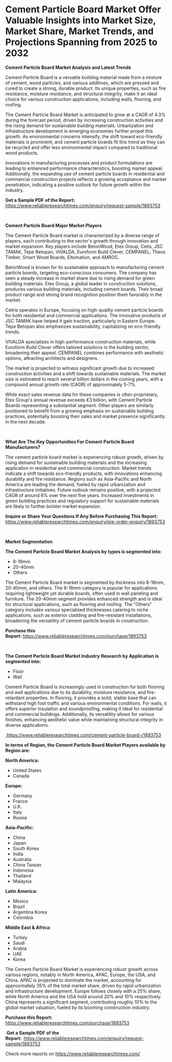<p><h1>Cement Particle Board Market Offer Valuable Insights into Market Size, Market Share, Market Trends, and Projections Spanning from 2025 to 2032</h1></p><p><strong>Cement Particle Board Market Analysis and Latest Trends</strong></p>
<p><p>Cement Particle Board is a versatile building material made from a mixture of cement, wood particles, and various additives, which are pressed and cured to create a strong, durable product. Its unique properties, such as fire resistance, moisture resistance, and structural integrity, make it an ideal choice for various construction applications, including walls, flooring, and roofing.</p><p>The Cement Particle Board Market is anticipated to grow at a CAGR of 4.3% during the forecast period, driven by increasing construction activities and the rising demand for sustainable building materials. Urbanization and infrastructure development in emerging economies further propel this growth. As environmental concerns intensify, the shift toward eco-friendly materials is prominent, and cement particle boards fit this trend as they can be recycled and offer less environmental impact compared to traditional wood products.</p><p>Innovations in manufacturing processes and product formulations are leading to enhanced performance characteristics, boosting market appeal. Additionally, the expanding use of cement particle boards in residential and commercial construction projects reflects a growing acceptance and market penetration, indicating a positive outlook for future growth within the industry.</p></p>
<p><strong>Get a Sample PDF of the Report:&nbsp;</strong> <a href="https://www.reliableresearchtimes.com/enquiry/request-sample/1893753?utm_campaign=2263&utm_medium=2&utm_source=Github&utm_content=ia&utm_term=02042025&utm_id=cement-particle-board">https://www.reliableresearchtimes.com/enquiry/request-sample/1893753</a></p>
<p>&nbsp;</p>
<p><strong>Cement Particle Board Major Market Players</strong></p>
<p><p>The Cement Particle Board market is characterized by a diverse range of players, each contributing to the sector's growth through innovation and market expansion. Key players include BetonWood, Etex Group, Cetis, JSC TAMAK, Tepe Betopan, VIVALDA, Euroform Build Clever, CEMPANEL, Theos Timber, Smart Wood Boards, Eltomation, and AMROC.</p><p>BetonWood is known for its sustainable approach to manufacturing cement particle boards, targeting eco-conscious consumers. The company has seen a steady increase in market share due to rising demand for green building materials. Etex Group, a global leader in construction solutions, produces various building materials, including cement boards. Their broad product range and strong brand recognition position them favorably in the market.</p><p>Cetris operates in Europe, focusing on high-quality cement particle boards for both residential and commercial applications. The innovative products of JSC TAMAK have helped it gain traction, particularly in Eastern Europe. Tepe Betopan also emphasizes sustainability, capitalizing on eco-friendly trends.</p><p>VIVALDA specializes in high-performance construction materials, while Euroform Build Clever offers tailored solutions in the building sector, broadening their appeal. CEMPANEL combines performance with aesthetic options, attracting architects and designers.</p><p>The market is projected to witness significant growth due to increased construction activities and a shift towards sustainable materials. The market size is estimated to reach several billion dollars in the coming years, with a compound annual growth rate (CAGR) of approximately 5-7%.</p><p>While exact sales revenue data for these companies is often proprietary, Etex Group's annual revenue exceeds €3 billion, with Cement Particle Boards representing a substantial segment. Other players are similarly positioned to benefit from a growing emphasis on sustainable building practices, potentially boosting their sales and market presence significantly in the next decade.</p></p>
<p>&nbsp;</p>
<p><strong>What Are The Key Opportunities For Cement Particle Board Manufacturers?</strong></p>
<p><p>The cement particle board market is experiencing robust growth, driven by rising demand for sustainable building materials and the increasing application in residential and commercial construction. Market trends indicate a shift towards eco-friendly products, with innovations enhancing durability and fire resistance. Regions such as Asia-Pacific and North America are leading the demand, fueled by rapid urbanization and infrastructure initiatives. Future outlook remains positive, with a projected CAGR of around 6% over the next five years. Increased investments in green building practices and regulatory support for sustainable materials are likely to further bolster market expansion.</p></p>
<p><strong>Inquire or Share Your Questions If Any Before Purchasing This Report:</strong> <a href="https://www.reliableresearchtimes.com/enquiry/pre-order-enquiry/1893753?utm_campaign=2263&utm_medium=2&utm_source=Github&utm_content=ia&utm_term=02042025&utm_id=cement-particle-board">https://www.reliableresearchtimes.com/enquiry/pre-order-enquiry/1893753</a></p>
<p>&nbsp;</p>
<p><strong>Market Segmentation</strong></p>
<p><strong>The Cement Particle Board Market Analysis by types is segmented into:</strong></p>
<p><ul><li>8-18mm</li><li>20-40mm</li><li>Others</li></ul></p>
<p><p>The Cement Particle Board market is segmented by thickness into 8-18mm, 20-40mm, and others. The 8-18mm category is popular for applications requiring lightweight yet durable boards, often used in wall paneling and furniture. The 20-40mm segment provides enhanced strength and is ideal for structural applications, such as flooring and roofing. The "Others" category includes various specialized thicknesses catering to niche applications, such as exterior cladding and fire-resistant installations, broadening the versatility of cement particle boards in construction.</p></p>
<p><strong>Purchase this Report:&nbsp;</strong><a href="https://www.reliableresearchtimes.com/purchase/1893753?utm_campaign=2263&utm_medium=2&utm_source=Github&utm_content=ia&utm_term=02042025&utm_id=cement-particle-board">https://www.reliableresearchtimes.com/purchase/1893753</a></p>
<p>&nbsp;</p>
<p><strong>The Cement Particle Board Market Industry Research by Application is segmented into:</strong></p>
<p><ul><li>Floor</li><li>Wall</li></ul></p>
<p><p>Cement Particle Board is increasingly used in construction for both flooring and wall applications due to its durability, moisture resistance, and fire-retardant properties. In flooring, it provides a solid, stable base that can withstand high foot traffic and various environmental conditions. For walls, it offers superior insulation and soundproofing, making it ideal for residential and commercial buildings. Additionally, its versatility allows for various finishes, enhancing aesthetic value while maintaining structural integrity in diverse applications.</p></p>
<p><a href="https://www.reliableresearchtimes.com/cement-particle-board-r1893753?utm_campaign=2263&utm_medium=2&utm_source=Github&utm_content=ia&utm_term=02042025&utm_id=cement-particle-board">&nbsp;https://www.reliableresearchtimes.com/cement-particle-board-r1893753</a></p>
<p><strong>In terms of Region, the Cement Particle Board Market Players available by Region are:</strong></p>
<p>
    <p> <strong> North America: </strong>
        <ul>
            <li>United States</li>
            <li>Canada</li>
        </ul>
        </p> 
    <p> <strong> Europe: </strong>
        <ul>
            <li>Germany</li>
            <li>France</li>
            <li>U.K.</li>
            <li>Italy</li>
            <li>Russia</li>
        </ul>
        </p> 
    <p> <strong> Asia-Pacific: </strong>
        <ul>
            <li>China</li>
            <li>Japan</li>
            <li>South Korea</li>
            <li>India</li>
            <li>Australia</li>
            <li>China Taiwan</li>
            <li>Indonesia</li>
            <li>Thailand</li>
            <li>Malaysia</li>
        </ul>
        </p> 
    <p> <strong> Latin America: </strong>
        <ul>
            <li>Mexico</li>
            <li>Brazil</li>
            <li>Argentina Korea</li>
            <li>Colombia</li>
        </ul>
        </p> 
    <p> <strong> Middle East & Africa: </strong>
        <ul>
            <li>Turkey</li>
            <li>Saudi</li>
            <li>Arabia</li>
            <li>UAE</li>
            <li>Korea</li>
        </ul>
    </p>
    </p>
<p><p>The Cement Particle Board Market is experiencing robust growth across various regions, notably in North America, APAC, Europe, the USA, and China. APAC is projected to dominate the market, accounting for approximately 35% of the total market share, driven by rapid urbanization and infrastructure development. Europe follows closely with a 25% share, while North America and the USA hold around 20% and 10% respectively. China represents a significant segment, contributing roughly 10% to the global market valuation, fueled by its booming construction industry.</p></p>
<p><strong>Purchase this Report: </strong><a href="https://www.reliableresearchtimes.com/purchase/1893753?utm_campaign=2263&utm_medium=2&utm_source=Github&utm_content=ia&utm_term=02042025&utm_id=cement-particle-board">https://www.reliableresearchtimes.com/purchase/1893753</a></p>
<p>&nbsp;<strong>Get a Sample PDF of the Report:&nbsp;&nbsp;</strong><a href="https://www.reliableresearchtimes.com/enquiry/request-sample/1893753?utm_campaign=2263&utm_medium=2&utm_source=Github&utm_content=ia&utm_term=02042025&utm_id=cement-particle-board">https://www.reliableresearchtimes.com/enquiry/request-sample/1893753</a></p>
<p><strong></strong></p>
<p>Check more reports on <a href="https://www.reliableresearchtimes.com/?utm_campaign=2263&utm_medium=2&utm_source=Github&utm_content=ia&utm_term=02042025&utm_id=cement-particle-board">https://www.reliableresearchtimes.com/</a></p>